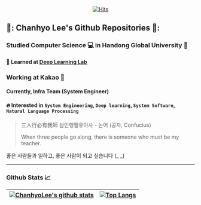 <div align=center>
  
  [![Hits](https://hits.seeyoufarm.com/api/count/incr/badge.svg?url=https%3A%2F%2Fgithub.com%2FChanhyoLee%2F&count_bg=%2379C83D&title_bg=%23555555&icon=&icon_color=%23E7E7E7&title=hits&edge_flat=false)](https://hits.seeyoufarm.com)
  
</div>

## 👋: Chanhyo Lee's Github Repositories 📂:
### Studied Computer Science 💻 in Handong Global University 🏫
#### 📖 Learned at [Deep Learning Lab](http://deeplearning.handong.edu)
### Working at Kakao 🍫
#### Currently, Infra Team (System Engineer)
#### 🔥 Interested in `System Engineering`, `Deep learning`, `System Software`, `Natural Language Processing`


> 三人行必有我師 삼인행필유아사 - 논어 (공자, Confucius)
> 
> When three people go along, there is someone who must be my teacher.

좋은 사람들과 일하고, 좋은 사람이 되고 싶습니다 (_ _)

---

### Github Stats 📈

|[![ChanhyoLee's github stats](https://github-readme-stats.vercel.app/api?username=ChanhyoLee&show_icons=true&theme=dracula)](https://github.com/anuraghazra/github-readme-stats)|[![Top Langs](https://github-readme-stats.vercel.app/api/top-langs/?username=ChanhyoLee&layout=compact)](https://github.com/anuraghazra/github-readme-stats)|
|------|---|

 


